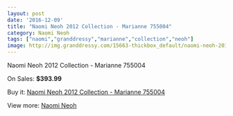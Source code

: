 ```yaml
---
layout: post
date: '2016-12-09'
title: "Naomi Neoh 2012 Collection - Marianne 755004"
category: Naomi Neoh
tags: ["naomi","granddressy","marianne","collection","neoh"]
image: http://img.granddressy.com/15663-thickbox_default/naomi-neoh-2012-collection-marianne-755004.jpg
---
```

Naomi Neoh 2012 Collection - Marianne 755004

On Sales: **$393.99**
<a href="https://www.granddressy.com/en/naomi-neoh/14692-naomi-neoh-2012-collection-marianne-755004.html"><amp-img layout="responsive" width="600" height="600" src="//img.granddressy.com/15663-thickbox_default/naomi-neoh-2012-collection-marianne-755004.jpg" alt="Naomi Neoh 2012 Collection - Marianne 755004 0" /></a>

Buy it: [Naomi Neoh 2012 Collection - Marianne 755004](https://www.granddressy.com/en/naomi-neoh/14692-naomi-neoh-2012-collection-marianne-755004.html "Naomi Neoh 2012 Collection - Marianne 755004")

View more: [Naomi Neoh](https://www.granddressy.com/en/8-naomi-neoh "Naomi Neoh")
